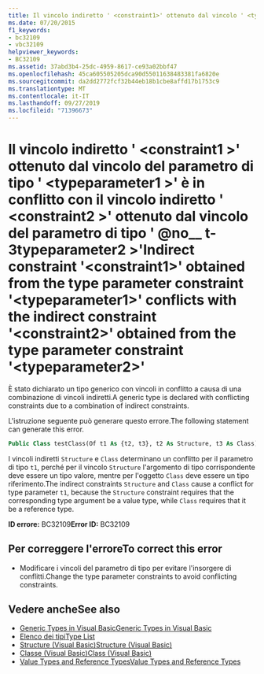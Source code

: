```yaml
---
title: Il vincolo indiretto ' <constraint1>' ottenuto dal vincolo ' <typeparameter1>' del parametro di tipo è in conflitto con il vincolo indiretto ' <constraint2>' ottenuto dal vincolo del parametro di tipo ' <typeparameter2>'
ms.date: 07/20/2015
f1_keywords:
- bc32109
- vbc32109
helpviewer_keywords:
- BC32109
ms.assetid: 37abd3b4-25dc-4959-8617-ce93a02bbf47
ms.openlocfilehash: 45ca605505205dca90d55011638483381fa6820e
ms.sourcegitcommit: da2dd2772fcf32b44eb18b1cbe8affd17b1753c9
ms.translationtype: MT
ms.contentlocale: it-IT
ms.lasthandoff: 09/27/2019
ms.locfileid: "71396673"
---
```

# <a name="indirect-constraint-constraint1-obtained-from-the-type-parameter-constraint-typeparameter1-conflicts-with-the-indirect-constraint-constraint2-obtained-from-the-type-parameter-constraint-typeparameter2"></a><span data-ttu-id="a5773-102">Il vincolo indiretto ' \<constraint1 >' ottenuto dal vincolo del parametro di tipo ' \<typeparameter1 >' è in conflitto con il vincolo indiretto ' \<constraint2 >' ottenuto dal vincolo del parametro di tipo ' @no__ t-3typeparameter2 >'</span><span class="sxs-lookup"><span data-stu-id="a5773-102">Indirect constraint '\<constraint1>' obtained from the type parameter constraint '\<typeparameter1>' conflicts with the indirect constraint '\<constraint2>' obtained from the type parameter constraint '\<typeparameter2>'</span></span>
<span data-ttu-id="a5773-103">È stato dichiarato un tipo generico con vincoli in conflitto a causa di una combinazione di vincoli indiretti.</span><span class="sxs-lookup"><span data-stu-id="a5773-103">A generic type is declared with conflicting constraints due to a combination of indirect constraints.</span></span>  
  
 <span data-ttu-id="a5773-104">L'istruzione seguente può generare questo errore.</span><span class="sxs-lookup"><span data-stu-id="a5773-104">The following statement can generate this error.</span></span>  
  
```vb  
Public Class testClass(Of t1 As {t2, t3}, t2 As Structure, t3 As Class)  
```  
  
 <span data-ttu-id="a5773-105">I vincoli indiretti `Structure` e `Class` determinano un conflitto per il parametro di tipo `t1`, perché per il vincolo `Structure` l'argomento di tipo corrispondente deve essere un tipo valore, mentre per l'oggetto `Class` deve essere un tipo riferimento.</span><span class="sxs-lookup"><span data-stu-id="a5773-105">The indirect constraints `Structure` and `Class` cause a conflict for type parameter `t1`, because the `Structure` constraint requires that the corresponding type argument be a value type, while `Class` requires that it be a reference type.</span></span>  
  
 <span data-ttu-id="a5773-106">**ID errore:** BC32109</span><span class="sxs-lookup"><span data-stu-id="a5773-106">**Error ID:** BC32109</span></span>  
  
## <a name="to-correct-this-error"></a><span data-ttu-id="a5773-107">Per correggere l'errore</span><span class="sxs-lookup"><span data-stu-id="a5773-107">To correct this error</span></span>  
  
- <span data-ttu-id="a5773-108">Modificare i vincoli del parametro di tipo per evitare l'insorgere di conflitti.</span><span class="sxs-lookup"><span data-stu-id="a5773-108">Change the type parameter constraints to avoid conflicting constraints.</span></span>  
  
## <a name="see-also"></a><span data-ttu-id="a5773-109">Vedere anche</span><span class="sxs-lookup"><span data-stu-id="a5773-109">See also</span></span>

- [<span data-ttu-id="a5773-110">Generic Types in Visual Basic</span><span class="sxs-lookup"><span data-stu-id="a5773-110">Generic Types in Visual Basic</span></span>](../../visual-basic/programming-guide/language-features/data-types/generic-types.md)
- [<span data-ttu-id="a5773-111">Elenco dei tipi</span><span class="sxs-lookup"><span data-stu-id="a5773-111">Type List</span></span>](../../visual-basic/language-reference/statements/type-list.md)
- [<span data-ttu-id="a5773-112">Structure (Visual Basic)</span><span class="sxs-lookup"><span data-stu-id="a5773-112">Structure (Visual Basic)</span></span>](../../visual-basic/language-reference/statements/structure-statement.md)
- [<span data-ttu-id="a5773-113">Classe (Visual Basic)</span><span class="sxs-lookup"><span data-stu-id="a5773-113">Class (Visual Basic)</span></span>](../../visual-basic/language-reference/statements/class-statement.md)
- [<span data-ttu-id="a5773-114">Value Types and Reference Types</span><span class="sxs-lookup"><span data-stu-id="a5773-114">Value Types and Reference Types</span></span>](../../visual-basic/programming-guide/language-features/data-types/value-types-and-reference-types.md)
